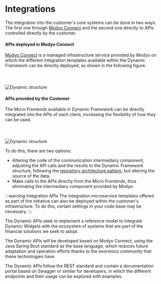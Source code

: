 # Integrations

The integration into the customer's core systems can be done in two ways. The first one through [Modyo Connect](/en/connect) and the second one directly to APIs controlled directly by the customer.

#### APIs deployed in Modyo Connect

[Modyo Connect](/en/connect) is a managed infrastructure service provided by Modyo on which the different integration templates available within the Dynamic Framework can be directly deployed, as shown in the following figure:

<img src="/assets/img/dynamic/dynamic_architecture.png" alt="Dynamic structure" style="margin-top: 40px; max-width: 700px;" />

#### APIs provided by the Customer

The Micro Frontends available in Dynamic Framework can be directly integrated into the APIs of each client, increasing the flexibility of how they can be used.

<img src="/assets/img/dynamic/dynamic_architecture2.png" alt="Dynamic structure" style="margin-top: 40px; max-width: 700px;" />

To do this, there are two options:

- Altering the code of the communication intermediary component, adjusting the API calls and the results to the Dynamic Framework structure, following the [repository architecture pattern](https://martinfowler.com/eaaCatalog/repository.html), but altering the source of the data.
- Make calls to the APIs directly from the Micro Frontends, thus eliminating the intermediary component provided by Modyo.

:::warning Integration APIs
The integration microservice templates offered as part of the initiative can also be deployed within the customer's infrastructure. To do this, certain settings in your code base may be necessary.
:::


The Dynamic APIs seek to implement a reference model to integrate Dynamic Widgets with the ecosystem of systems that are part of the financial solutions we seek to adopt.

The Dynamic APIs will be developed based on Modyo Connect, using the Java Spring Boot standard as the base language, which reduces future adaptation and operation efforts thanks to the enormous community that these technologies have.

The Dynamic APIs follow the REST standard and contain a documentation portal based on Swagger or similar for developers, in which the different endpoints and their usage can be explored with examples.

